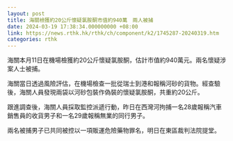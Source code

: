 ```yaml
---
layout: post
title: 海關檢獲約20公斤懷疑氯胺酮市值約940萬　兩人被捕
date: 2024-03-19 17:38:34.000000000 +08:00
link: https://news.rthk.hk/rthk/ch/component/k2/1745287-20240319.htm
categories: rthk
---
```


海關本月11日在機場檢獲約20公斤懷疑氯胺酮，估計市值約940萬元。兩名懷疑涉案人士被捕。

海關當日透過風險評估，在機場檢查一批從瑞士到港和報稱河砂的貨物。經查驗後，海關人員發現兩袋以河砂包裝作偽裝的懷疑氯胺酮，共重約20公斤。

跟進調查後，海關人員採取監控派遞行動，昨日在西灣河拘捕一名28歲報稱汽車銷售員的收貨男子和一名29歲報稱無業的同行男子。

兩名被捕男子已共同被控以一項販運危險藥物罪名，明日在東區裁判法院提堂。
